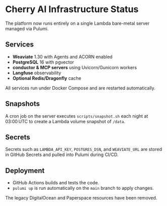# Cherry AI Infrastructure Status

The platform now runs entirely on a single Lambda bare-metal server managed via Pulumi.

## Services
- **Weaviate** 1.30 with Agents and ACORN enabled
- **PostgreSQL** 16 with pgvector
- **conductor & MCP servers** using Uvicorn/Gunicorn workers
- **Langfuse** observability
- **Optional Redis/Dragonfly** cache

All services run under Docker Compose and are restarted automatically.

## Snapshots
A cron job on the server executes `scripts/snapshot.sh` each night at 03:00 UTC to create a Lambda volume snapshot of `/data`.

## Secrets
Secrets such as `LAMBDA_API_KEY`, `POSTGRES_DSN`, and `WEAVIATE_URL` are stored in GitHub Secrets and pulled into Pulumi during CI/CD.

## Deployment
- GitHub Actions builds and tests the code.
- `pulumi up` is run automatically on the `main` branch to apply changes.

The legacy DigitalOcean and Paperspace resources have been removed.
